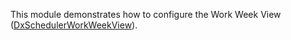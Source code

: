 This module demonstrates how to configure the Work Week View ([DxSchedulerWorkWeekView](https://docs.devexpress.com/Blazor/DevExpress.Blazor.DxSchedulerWorkWeekView)).
